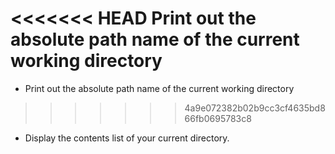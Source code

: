 <<<<<<< HEAD
Print out the absolute path name of the current working directory
=======
- Print out the absolute path name of the current working directory
>>>>>>> 4a9e072382b02b9cc3cf4635bd866fb0695783c8
- Display the contents list of your current directory.

